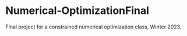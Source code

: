 # Numerical-OptimizationFinal
Final project for a constrained numerical optimization class, Winter 2023.
